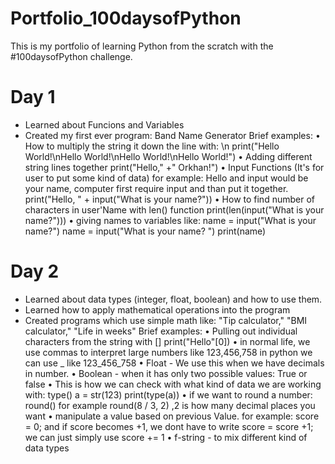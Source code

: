 # Portfolio_100daysofPython
This is my portfolio of learning Python from the scratch with the #100daysofPython challenge.

# Day 1
- Learned about Funcions and Variables
- Created my first ever program: Band Name Generator
Brief examples:
• How to multiply the string it down the line with: \n
print("Hello World!\nHello World!\nHello World!\nHello World!")
• Adding different string lines together
print("Hello," +" Orkhan!")
• Input Functions (It's for user to put some kind of data) for example: Hello and input would be your name, computer first require input and than put it together.
print("Hello, " + input("What is your name?"))
• How to find number of characters in user'Name with len() function
print(len(input("What is your name?")))
• giving names to variables like: name = input("What is your name?")
name = input("What is your name? ")
print(name)

# Day 2
- Learned about data types (integer, float, boolean) and how to use them.
- Learned how to apply mathematical operations into the program
- Created programs which use simple math like: "Tip calculator," "BMI calculator," "Life in weeks"
Brief examples:
• Pulling out individual characters from the string with []
print("Hello"[0])
• in normal life, we use commas to interpret large numbers like 123,456,758 in python we can use _ like 123_456_758
• Float - We use this when we have decimals in number.
• Boolean - when it has only two possible values: True or false
• This is how we can check with what kind of data we are working with: type()
a = str(123)
print(type(a))
• if we want to round a number: round()
for example round(8 / 3, 2) ,2 is how many decimal places you want
• manipulate a value based on previous Value. for example: score = 0; and if score becomes +1, we dont have to write score = score +1; 
we can just simply use score += 1
• f-string - to mix different kind of data types



